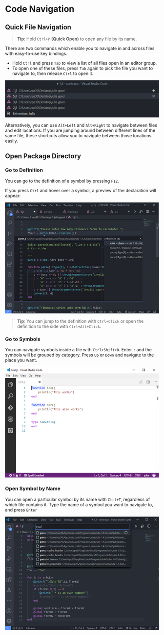 # Code Navigation

## Quick File Navigation

> **Tip**: Hold `Ctrl+P` **(Quick Open)** to open any file by its name.

There are two commands which enable you to navigate in and across files with easy-to-use key bindings. 

- Hold `Ctrl` and press `Tab` to view a list of all files open in an editor group. 
- To open one of these files, press `Tab` again to pick the file you want to navigate to, then release `Ctrl` to open it.

![Code Navigation](../images/codenavigation/image1.png)

Alternatively, you can use `Alt+Left` and `Alt+Right` to navigate between files and edit locations. 
If you are jumping around between different lines of the same file, these shortcuts allow you to navigate between those locations easily.

## Open Package Directory

### Go to Definition

You can go to the definition of a symbol by pressing `F12`.

If you press `Ctrl` and hover over a symbol, a preview of the declaration will appear:

![GoToDefination](../images/codenavigation/GoToDefination.png)

> **Tip**: You can jump to the definition with `Ctrl+Click` or open the definition to the side with `Ctrl+Alt+Click`.

### Go to Symbols

You can navigate symbols inside a file with `Ctrl+Shift+O`. 
Enter `:` and the symbols will be grouped by category. 
Press `Up` or `Down` and navigate to the place you want.

![Go to Symbol](../images/codenavigation/symbols.gif)

### Open Symbol by Name

You can open a particular symbol by its name with `Ctrl+T`, regardless of which file contains it. Type the name of a symbol you want to navigate to, and press `Enter`

![Open Symbol](../images/codenavigation/OpenSymbol.png)
